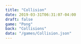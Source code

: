 ```yaml
---
title: "Collision"
date: 2019-03-31T06:31:07-04:00
draft: false
game: "Pong"
back: "Collisions"
data: "/games/Collision.json"
---
```


